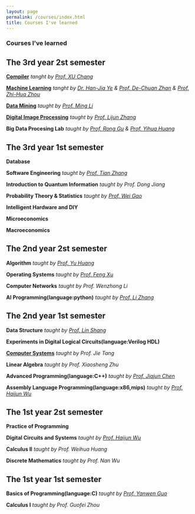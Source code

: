```yaml
---
layout: page
permalink: /courses/index.html
title: Courses I've learned
---
```

### Courses I've learned

## The 3rd year 2st semester

**[Compiler](https://cs.nju.edu.cn/changxu/2_compiler/index.html)** *tanght by [Prof. XU Chang](https://cs.nju.edu.cn/changxu/)*

**[Machine Learning](http://www.lamda.nju.edu.cn/ml2020/handouts.htm)** *tanght by [Dr. Han-Jia Ye](http://www.lamda.nju.edu.cn/yehj/) & [Prof. De-Chuan Zhan](http://www.lamda.nju.edu.cn/zhandc/) & [Prof. Zhi-Hua Zhou](https://cs.nju.edu.cn/zhouzh/)*

**[Data Mining](https://ai.nju.edu.cn/_upload/tpl/04/10/1040/template1040/courses/IntroDM/IntroDM.htm)** *taught by [Prof. Ming Li](http://www.lamda.nju.edu.cn/lim/)*

**[Digital Image Processing](http://www.lamda.nju.edu.cn/chengq/course/dip2020/course_page/dip2020.html)** *taught by [Prof. Lijun Zhang](https://cs.nju.edu.cn/zlj/)*

**Big Data Procesing Lab** *taught by [Prof. Rong Gu](https://cs.nju.edu.cn/gurong/) & [Prof. Yihua Huang](https://cs.nju.edu.cn/yhuang/)*

## The 3rd year 1st semester

**Database** 

**Software Engineering** *taught by [Prof. Tian Zhang](https://cs.nju.edu.cn/zhangtian/)*

**Introduction to Quantum Information**  *taught by Prof. Dong Jiang*

**Probability Theory & Statistics**  *taught by [Prof. Wei Gao](http://www.lamda.nju.edu.cn/gaow/)*

**Intelligent Hardware and DIY**

**Microeconomics**

**Macroeconomics**

## The 2nd year 2st semester

**Algorithm**  *taught by [Prof. Yu Huang](https://cs.nju.edu.cn/yuhuang/)*

**Operating Systems**  *taught by [Prof. Feng Xu](http://ics.nju.edu.cn/people/fengxu/)*

**Computer Networks**  *taught by Prof. Wenzhong Li*

**AI Programming(language:python)** *taught by [Prof. Li Zhang](https://ctl.nju.edu.cn/f6/b0/c20441a325296/page.htm)* 


## The 2nd year 1st semester

**Data Structure**  *taught by [Prof. Lin Shang](https://cs.nju.edu.cn/shanglin/)*

**Experiments in Digital Logical Circuits(language:Verilog HDL)** 

**[Computer Systems](https://nju-projectn.github.io/ics-pa-gitbook/ics2019/)** *taught by Prof. Jie Tang*

**Linear Algebra** *taught by Prof. Xiaosheng Zhu*

**Advanced Programming(language:C++)** *taught by [Prof. Jiajun Chen](https://cs.nju.edu.cn/chenjiajun/)*

**Assembly Language Programming(language:x86,mips)** *taught by [Prof. Haijun Wu](https://cs.nju.edu.cn/wuhaijun/)*


## The 1st year 2st semester

**Practice of Programming** 

**Digital Circuits and Systems** *taught by [Prof. Haijun Wu](https://cs.nju.edu.cn/wuhaijun/)*

**Calculus II** *taught by Prof. Weihua Huang*

**Discrete Mathematics** *taught by Prof. Nan Wu*

## The 1st year 1st semester

**Basics of Programming(language:C)**  *taught by [Prof. Yanwen Guo](https://cs.nju.edu.cn/ywguo/)*

**Calculus Ⅰ** *taught by Prof. Guofei Zhou*